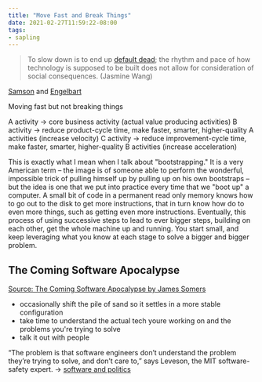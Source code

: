 ```yaml
---
title: "Move Fast and Break Things"
date: 2021-02-27T11:59:22-08:00
tags:
- sapling
---
```


> To slow down is to end up [default dead](http://www.paulgraham.com/aord.html); the rhythm and pace of how technology is supposed to be built does not allow for consideration of social consequences. (Jasmine Wang)

[Samson](https://www.samsonzhang.com/2021/01/19/how-to-innovate-and-create-a-culture-of-innovation.html) and [Engelbart](https://www.dougengelbart.org/content/view/348/000/)

Moving fast but not breaking things

A activity -> core business activity (actual value producing activities)
B activity -> reduce product-cycle time, make faster, smarter, higher-quality A activities (increase velocity)
C activity -> reduce improvement-cycle time, make faster, smarter, higher-quality B activities (increase acceleration)

This is exactly what I mean when I talk about "bootstrapping." It is a very American term – the image is of someone able to perform the wonderful, impossible trick of pulling himself up by pulling up on his own bootstraps – but the idea is one that we put into practice every time that we "boot up" a computer. A small bit of code in a permanent read only memory knows how to go out to the disk to get more instructions, that in turn know how do to even more things, such as getting even more instructions. Eventually, this process of using successive steps to lead to ever bigger steps, building on each other, get the whole machine up and running. You start small, and keep leveraging what you know at each stage to solve a bigger and bigger problem.

## The Coming Software Apocalypse
[Source: The Coming Software Apocalypse by James Somers](https://outline.com/AKHJUv)
- occasionally shift the pile of sand so it settles in a more stable configuration
- take time to understand the actual tech youre working on and the problems you're trying to solve
- talk it out with people

“The problem is that software engineers don’t understand the problem they’re trying to solve, and don’t care to,” says Leveson, the MIT software-safety expert. -> [software and politics](thoughts/software%20and%20politics.md)

